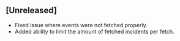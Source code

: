 ## [Unreleased]

* Fixed issue where events were not fetched properly.
* Added ability to limit the amount of fetched incidents per fetch.
